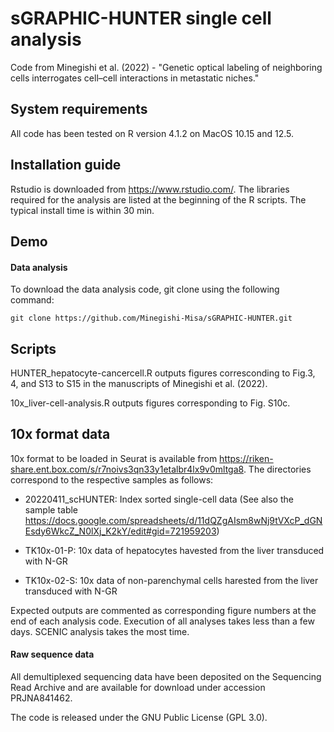 # sGRAPHIC-HUNTER single cell analysis
Code from Minegishi et al. (2022) - "Genetic optical labeling of neighboring cells interrogates cell–cell interactions in metastatic niches." 


## System requirements
All code has been tested on R version 4.1.2 on MacOS 10.15 and 12.5. 


## Installation guide
Rstudio is downloaded from https://www.rstudio.com/. 
The libraries required for the analysis are listed at the beginning of the R scripts. 
The typical install time is within 30 min. 


## Demo

####  Data analysis 
To download the data analysis code, git clone using the following command: 

    git clone https://github.com/Minegishi-Misa/sGRAPHIC-HUNTER.git


## Scripts 

HUNTER_hepatocyte-cancercell.R outputs figures corresconding to Fig.3, 4, and S13 to S15 in the manuscripts of Minegishi et al. (2022).

10x_liver-cell-analysis.R outputs figures corresponding to Fig. S10c. 

## 10x format data

10x format to be loaded in Seurat is available from https://riken-share.ent.box.com/s/r7noivs3qn33y1etalbr4lx9v0mltga8. 
The directories correspond to the respective samples as follows:

- 20220411_scHUNTER: Index sorted single-cell data (See also the sample table https://docs.google.com/spreadsheets/d/11dQZgAIsm8wNj9tVXcP_dGNEsdy6WkcZ_N0lXj_K2kY/edit#gid=721959203)

- TK10x-01-P: 10x data of hepatocytes havested from the liver transduced with N-GR

- TK10x-02-S: 10x data of non-parenchymal cells harested from the liver transduced with N-GR

Expected outputs are commented as corresponding figure numbers at the end of each analysis code. 
Execution of all analyses takes less than a few days.
SCENIC analysis takes the most time.


####  Raw sequence data
 All demultiplexed sequencing data have been deposited on the Sequencing Read Archive and are available for download under accession PRJNA841462.


The code is released under the GNU Public License (GPL 3.0).


